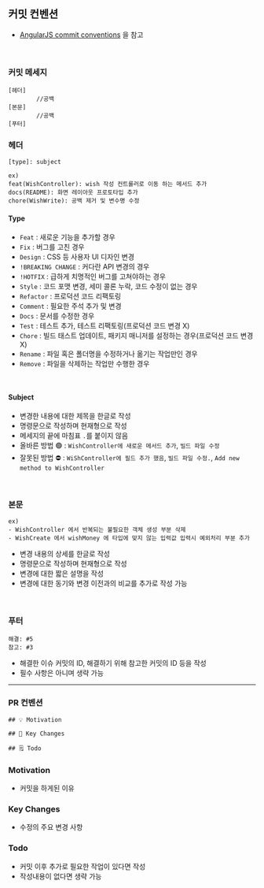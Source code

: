 ## 커밋 컨벤션
- [AngularJS commit conventions](https://gist.github.com/stephenparish/9941e89d80e2bc58a153) 을 참고

<br>

### 커밋 메세지 
```text
[헤더]
        //공백
[본문]
        //공백
[푸터]
```

### 헤더 
```text
[type]: subject

ex)
feat(WishController): wish 작성 컨트롤러로 이동 하는 메서드 추가 
docs(README): 화면 레이아웃 프로토타입 추가 
chore(WishWrite): 공백 제거 및 변수명 수정
```

#### Type
- `Feat` : 새로운 기능을 추가할 경우
- `Fix` : 버그를 고친 경우
- `Design` : CSS 등 사용자 UI 디자인 변경
- `!BREAKING CHANGE` : 커다란 API 변경의 경우
- `!HOTFIX` : 급하게 치명적인 버그를 고쳐야하는 경우
- `Style` : 코드 포맷 변경, 세미 콜론 누락, 코드 수정이 없는 경우
- `Refactor` : 프로덕션 코드 리팩토링
- `Comment` : 필요한 주석 추가 및 변경
- `Docs` : 문서를 수정한 경우
- `Test` : 테스트 추가, 테스트 리팩토링(프로덕션 코드 변경 X)
- `Chore` : 빌드 태스트 업데이트, 패키지 매니저를 설정하는 경우(프로덕션 코드 변경 X)
- `Rename` : 파일 혹은 폴더명을 수정하거나 옮기는 작업만인 경우
- `Remove` : 파일을 삭제하는 작업만 수행한 경우

<br>

#### Subject
- 변경한 내용에 대한 제목을 한글로 작성
- 명령문으로 작성하며 현재형으로 작성
- 메세지의 끝에 마침표 `.`를 붙이지 않음
- 올바른 방법 🟢 : `WishController에 새로운 메서드 추가`, `빌드 파일 수정`
- 잘못된 방법 ⛔️ : `WiShController에 필드 추가 했음`, `빌드 파일 수정.`, `Add new method to WishController`

<br>

### 본문
```text
ex)
- WishController 에서 반복되는 불필요한 객체 생성 부분 삭제
- WishCreate 에서 wishMoney 에 타입에 맞지 않는 입력값 입력시 예외처리 부분 추가
```

- 변경 내용의 상세를 한글로 작성
- 명령문으로 작성하며 현재형으로 작성
- 변경에 대한 짧은 설명을 작성
- 변경에 대한 동기와 변경 이전과의 비교를 추가로 작성 가능


<br>

### 푸터
```
해결: #5
참고: #3
```
- 해결한 이슈 커밋의 ID, 해결하기 위해 참고한 커밋의 ID 등을 작성
- 필수 사항은 아니며 생략 가능

<hr>

### PR 컨벤션
```text
## 💡 Motivation

## 🔑 Key Changes

## 🗒️ Todo

```

### Motivation
- 커밋을 하게된 이유                                        

### Key Changes
- 수정의 주요 변경 사항

### Todo
- 커밋 이후 추가로 필요한 작업이 있다면 작성
- 작성내용이 없다면 생략 가능


<br>